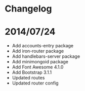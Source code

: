 # Changelog

# 2014/07/24

* Add accounts-entry package
* Add iron-router package
* Add handlebars-server package
* Add minimongoid package
* Add Font Awesome 4.1.0
* Add Bootstrap 3.1.1
* Updated routes
* Updated router config
